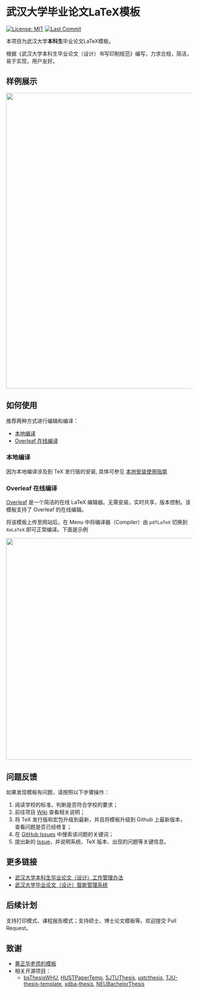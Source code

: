 # 武汉大学毕业论文LaTeX模板

[![License: MIT](https://img.shields.io/badge/License-MIT-yellow.svg)](https://opensource.org/licenses/MIT)
[![Last Commit](https://img.shields.io/github/last-commit/mtobeiyf/whu-thesis.svg)](https://github.com/mtobeiyf/whu-thesis/commits/)

本项目为武汉大学**本科生**毕业论文LaTeX模板。

根据《武汉大学本科生毕业论文（设计）书写印制规范》编写，力求合规，简洁，易于实现，用户友好。

## 样例展示

<p align="center">
  <img src="https://user-images.githubusercontent.com/5097752/55679059-f250d300-5936-11e9-8dfe-937a64a0c6bf.png" width="800px">
</p>

## 如何使用

推荐两种方式进行编辑和编译：

* [本地编译](#本地编译)
* [Overleaf 在线编译](#overleaf-在线编译)

### 本地编译

因为本地编译涉及到 TeX 发行版的安装, 具体可参见 [本地安装使用指南](https://github.com/mtobeiyf/whu-thesis/wiki/%E6%9C%AC%E5%9C%B0%E5%AE%89%E8%A3%85%E4%B8%8E%E7%BC%96%E8%AF%91)

### Overleaf 在线编译

[Overleaf](https://www.overleaf.com/) 是一个简洁的在线 LaTeX 编辑器。无需安装，实时共享，版本控制。该模板支持了 Overleaf 的在线编辑。

将该模板上传至网站后，在 Menu 中将编译器（Compiler）由 `pdfLaTeX` 切换到 `XeLaTeX` 即可正常编译。下面是示例

<p align="center">
  <img src="https://user-images.githubusercontent.com/5097752/55670605-2a193580-58b9-11e9-8483-6bd314565dff.png" width="600px">
</p>

## 问题反馈

如果发现模板有问题，请按照以下步骤操作：

1. 阅读学校的标准，判断是否符合学校的要求；
2. 前往项目 [Wiki](https://github.com/mtobeiyf/whu-thesis/wiki) 查看相关说明；
3. 将 TeX 发行版和宏包升级到最新，并且将模板升级到 Github 上最新版本， 查看问题是否已经修复；
4. 在 [GitHub Issues](https://github.com/mtobeiyf/whu-thesis/issues) 中搜索该问题的关键词；
5. 提出新的 [Issue](https://github.com/mtobeiyf/whu-thesis/issues)，并说明系统、TeX 版本、出现的问题等关键信息。

## 更多链接

* [武汉大学本科生毕业论文（设计）工作管理办法](http://ugs.whu.edu.cn/info/1049/1935.htm)
* [武汉大学毕业论文（设计）智能管理系统](http://210.42.121.231/bysj/)

## 后续计划

支持打印模式、课程报告模式；支持硕士、博士论文模板等。欢迎提交 Pull Request。

## 致谢

* [黄正华老师的模板](http://aff.whu.edu.cn/huangzh/)
* 相关开源项目：
  * [bsThesisWHU](https://github.com/csarron/bsThesisWHU), [HUSTPaperTemp](https://github.com/skinaze/HUSTPaperTemp), [SJTUThesis](https://github.com/sjtug/SJTUThesis), [ustcthesis](https://github.com/ustctug/ustcthesis), [TJU-thesis-template](https://github.com/liangzhenduo0608/TJU-thesis-template), [xdba-thesis](https://github.com/xdlinux/xdba-thesis), [NEUBachelorThesis](https://github.com/tzaiyang/NEUBachelorThesis)
